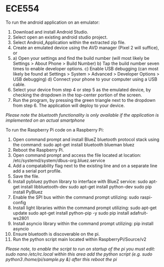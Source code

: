 # ECE554

To run the android application on an emulator:
1. Download and install Android Studio.
2. Select open an existing android studio project.
3. Select Android_Application within the extracted zip file.
4. Create an emulated device using the AVD manager (Pixel 2 will suffice), or
5. a) Open your settings and find the build number (will most likely be  Settings > About Phone > Build Number)
   b) Tap the build number seven times to enable developer options.
   c) Enable USB debugging (can most likely be found at Settings > System > Advanced > Developer Options > USB debugging)
   d) Connect your phone to your computer using a USB cable.
6. Select your device from step 4 or step 5 as the emulated device, by checking the dropdown in the top-center portion of the screen.
7. Run the program, by pressing the green triangle next to the dropdown from step 6. The application will deploy to your device.

*Please note the bluetooth functionality is only available if the application is implemented on an actual smartphone*

To run the Raspberry Pi code on a Raspberry Pi:
1. Open command prompt and install BlueZ bluetooth protocol stack using the command: sudo apt-get install bluetooth blueman bluez
2. Reboot the Raspberry Pi.
3. Open command prompt and access the file located at location: /etc/systemd/system/dbus-org.bluez.service
4. Add a compatability flag next to the existing line and on a separate line add a serial port profile.
5. Save the file.
6. Install pybluez python library to interface with BlueZ service: sudo apt-get install libbluetooth-dev
                                                                   sudo apt-get install python-dev
                                                                   sudo pip install PyBluez
7. Enable the SPI bus within the command prompt utilizing: sudo raspi-config 
8. Install light libraries within the command prompt utilizing: sudo apt-get update 
                                                                sudo apt-get install python-pip -y
                                                                sudo pip install adafruit-ws2801
9. Install asyncio library within the command prompt utilizing: pip install asyncio
10. Ensure bluetooth is discoverable on the pi.
11. Run the python script main located within RaspberryPi/Source/v2

*Please note, to enable the script to run on startup of the pi you must edit: sudo nano /etc/rc.local
within this area add the python script (e.g. sudo python3 /home/pi/sample.py &) after this reboot the pi*

